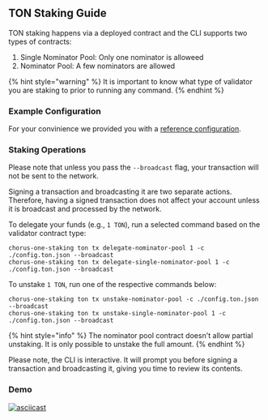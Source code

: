 ## TON Staking Guide

TON staking happens via a deployed contract and the CLI supports two types of contracts:

1. Single Nominator Pool: Only one nominator is alloweed
1. Nominator Pool: A few nominators are allowed

{% hint style="warning" %}
It is important to know what type of validator you are staking to prior to running any command.
{% endhint %}

### Example Configuration

For your convinience we provided you with a [reference configuration](./example/config.ton.json).

### Staking Operations

Please note that unless you pass the `--broadcast` flag, your transaction will not be sent to the network.

Signing a transaction and broadcasting it are two separate actions. Therefore, having a signed transaction does not affect your account unless it is broadcast and processed by the network.

To delegate your funds (e.g., `1 TON`), run a selected command based on the validator contract type:

```
chorus-one-staking ton tx delegate-nominator-pool 1 -c ./config.ton.json --broadcast
chorus-one-staking ton tx delegate-single-nominator-pool 1 -c ./config.ton.json --broadcast
```

To unstake `1 TON`, run one of the respective commands below:

```
chorus-one-staking ton tx unstake-nominator-pool -c ./config.ton.json --broadcast
chorus-one-staking ton tx unstake-single-nominator-pool 1 -c ./config.ton.json --broadcast
```

{% hint style="info" %}
The nominator pool contract doesn't allow partial unstaking. It is only possible to unstake the full amount.
{% endhint %}

Please note, the CLI is interactive. It will prompt you before signing a transaction and broadcasting it, giving you time to review its contents.

### Demo
[![asciicast](https://asciinema.org/a/EyCXCh6naN1MvMJH7TXjINPk7.svg)](https://asciinema.org/a/EyCXCh6naN1MvMJH7TXjINPk7)
